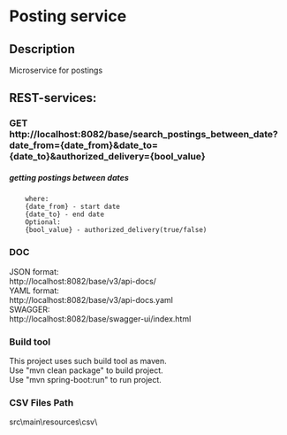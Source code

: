 # Posting service

## Description
Microservice for postings

## REST-services:
        
### GET http://localhost:8082/base/search_postings_between_date?date_from={date_from}&date_to={date_to}&authorized_delivery={bool_value}
##### getting postings between dates

        where:
        {date_from} - start date
        {date_to} - end date
        Optional:
        {bool_value} - authorized_delivery(true/false)

### DOC
JSON format:<br/>
http://localhost:8082/base/v3/api-docs/<br/>
YAML format:<br/>
http://localhost:8082/base/v3/api-docs.yaml<br/>
SWAGGER:<br/>
http://localhost:8082/base/swagger-ui/index.html<br/>

### Build tool        
This project uses such build tool as maven.<br/>
Use "mvn clean package" to build project.<br/>
Use "mvn spring-boot:run" to run project.

### CSV Files Path
src\main\resources\csv\